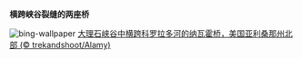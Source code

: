 
**横跨峡谷裂缝的两座桥**

![bing-wallpaper](https://www.bing.com/th?id=OHR.MarbleCanyon_ZH-CN1066862981_1920x1080.jpg)
[大理石峡谷中横跨科罗拉多河的纳瓦霍桥，美国亚利桑那州北部  (© trekandshoot/Alamy)](https://www.bing.com/search?q=%E5%A4%A7%E7%90%86%E7%9F%B3%E5%B3%A1%E8%B0%B7&amp;form=hpcapt&amp;mkt=zh-cn)
  